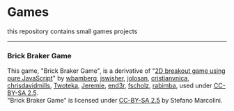 # <h1>Games</h1>
<p>this repository contains small games projects</p>
<hr>

<h3>Brick Braker Game</h3>

<p>This game, "Brick Braker Game", is a derivative of 
"<a href="https://developer.mozilla.org/en-US/docs/Games/Tutorials/2D_Breakout_game_pure_JavaScript">2D breakout game using pure JavaScript</a>"
by <a href="https://developer.mozilla.org/en-US/profiles/wbamberg">wbamberg</a>, 
<a href="https://developer.mozilla.org/en-US/profiles/jswisher">jswisher</a>, 
<a href="https://developer.mozilla.org/en-US/profiles/jolosan">jolosan</a>, 
<a href="https://developer.mozilla.org/en-US/profiles/cristianvnica">cristianvnica</a>, 
<a href="https://developer.mozilla.org/en-US/profiles/chrisdavidmills">chrisdavidmills</a>, 
<a href="https://developer.mozilla.org/en-US/profiles/Twoteka">Twoteka</a>, 
<a href="https://developer.mozilla.org/en-US/profiles/Jeremie">Jeremie</a>, 
<a href="https://developer.mozilla.org/en-US/profiles/end3r">end3r</a>, 
<a href="https://developer.mozilla.org/en-US/profiles/fscholz">fscholz</a>, 
<a href="https://developer.mozilla.org/en-US/profiles/rabimba">rabimba</a>,
used under <a href="https://creativecommons.org/licenses/by/2.0/">CC-BY-SA 2.5</a>.<br />
"Brick Braker Game" is licensed under <a href="https://creativecommons.org/licenses/by/2.0/">CC-BY-SA 2.5</a>
by Stefano Marcolini.</p>

